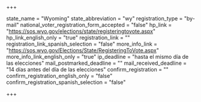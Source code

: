 +++

state_name = "Wyoming"
state_abbreviation = "wy"
registration_type = "by-mail"
national_voter_registration_form_accepted = "false"
hp_link = "https://sos.wyo.gov/elections/state/registeringtovote.aspx"
hp_link_english_only = "true"
registration_link = ""
registration_link_spanish_selection = "false"
more_info_link = "https://sos.wyo.gov/Elections/State/RegisteringToVote.aspx"
more_info_link_english_only = "true"
ip_deadline = "hasta el mismo día de las elecciones"
mail_postmarked_deadline = ""
mail_received_deadline = "14 días antes del día de las elecciones"
confirm_registration = ""
confirm_registration_english_only = "false"
confirm_registration_spanish_selection = "false"

+++